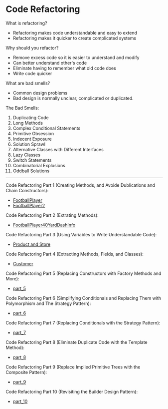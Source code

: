 # Code Refactoring

What is refactoring?
- Refactoring makes code understandable and easy to extend
- Refactoring makes it quicker to create complicated systems

Why should you refactor?
- Remove excess code so it is easier to understand and modify
- Can better understand other's code
- Eliminate having to remember what old code does
- Write code quicker

What are bad smells?
- Common design problems
- Bad design is normally unclear, complicated or duplicated.

The Bad Smells:
1. Duplicating Code
2. Long Methods
3. Complex Conditional Statements
4. Primitive Obsession
5. Indecent Exposure
6. Solution Sprawl
7. Alternative Classes with Different Interfaces
8. Lazy Classes
9. Switch Statements
10. Combinatorial Explosions
11. Oddball Solutions

----
Code Refactoring Part 1 (Creating Methods, and Avoide Dublications and Chain Constructors):
- [FootballPlayer](https://github.com/20b2122/Code_Refactoring/blob/main/FootballPlayer.java) 
- [FootballPlayer2](https://github.com/20b2122/Code_Refactoring/blob/main/FootballPlayer2.java)

Code Refactoring Part 2 (Extrating Methods):
- [FootballPlayer40YardDashInfo](https://github.com/20b2122/Code_Refactoring/blob/main/FootballPlayer40YardDashInfo.java)

Code Refactoring Part 3 (Using Variables to Write Understandable Code):
- [Product and Store](https://github.com/20b2122/Code_Refactoring/blob/main/part_3.md)

Code Refactoring Part 4 (Extracting Methods, Fields, and Classes):
- [Customer](https://github.com/20b2122/Code_Refactoring/blob/main/Customer.java)

Code Refactoring Part 5 (Replacing Constructors with Factory Methods and More):
- [part_5](https://github.com/20b2122/Code_Refactoring/blob/main/part_5.md)

Code Refactoring Part 6 (Simplifying Conditionals and Replacing Them with Polymorphism and The Strategy Pattern):
- [part_6](https://github.com/20b2122/Code_Refactoring/blob/main/part_6.md)

Code Refactoring Part 7 (Replacing Conditionals with the Strategy Pattern):
- [part_7](https://github.com/20b2122/Code_Refactoring/blob/main/part_7.md)

Code Refactoring Part 8 (Eliminate Duplicate Code with the Template Method):
- [part_8](https://github.com/20b2122/Code_Refactoring/blob/main/part_8.md)

Code Refactoring Part 9 (Replace Implied Primitive Trees with the Composite Pattern):
- [part_9](https://github.com/20b2122/Code_Refactoring/blob/main/part_9.md)

Code Refactoring Part 10 (Revisiting the Builder Design Pattern):
- [part_10](https://github.com/20b2122/Code_Refactoring/blob/main/part_10.md)
